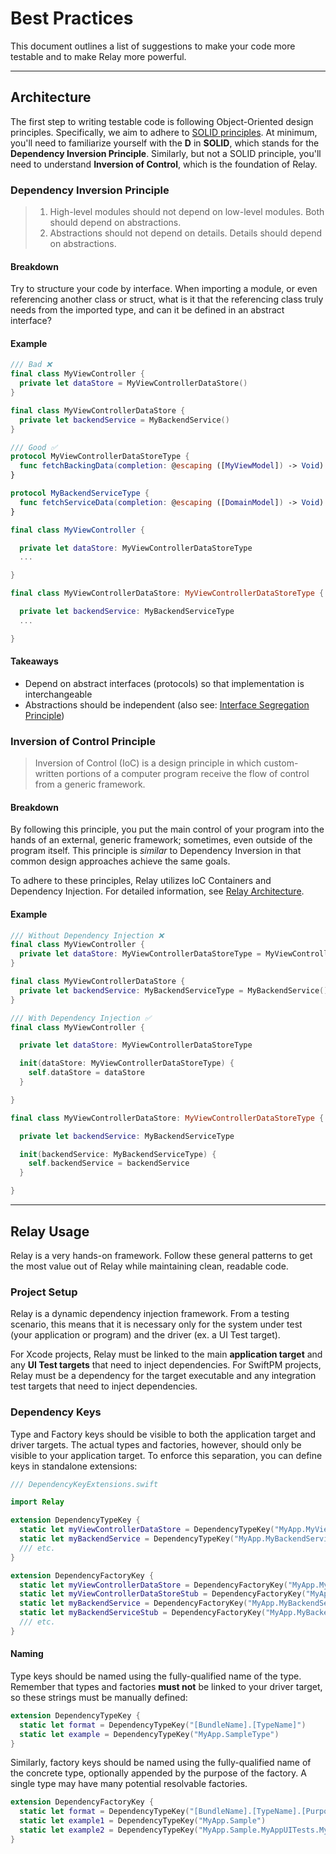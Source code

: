 # Best Practices

This document outlines a list of suggestions to make your code more testable and to make Relay more powerful.

---

## Architecture

The first step to writing testable code is following Object-Oriented design principles. Specifically, we aim to adhere to [SOLID principles](https://en.wikipedia.org/wiki/SOLID). At minimum, you'll need to familiarize yourself with the **D** in **SOLID**, which stands for the **Dependency Inversion Principle**. Similarly, but not a SOLID principle, you'll need to understand **Inversion of Control**, which is the foundation of Relay.

### Dependency Inversion Principle
> 1. High-level modules should not depend on low-level modules. Both should depend on abstractions.
> 2. Abstractions should not depend on details. Details should depend on abstractions.

#### Breakdown

Try to structure your code by interface. When importing a module, or even referencing another class or struct, what is it that the referencing class truly needs from the imported type, and can it be defined in an abstract interface?

#### Example

```swift
/// Bad ❌
final class MyViewController {
  private let dataStore = MyViewControllerDataStore()
}

final class MyViewControllerDataStore {
  private let backendService = MyBackendService()
}
```

```swift
/// Good ✅
protocol MyViewControllerDataStoreType {
  func fetchBackingData(completion: @escaping ([MyViewModel]) -> Void)
}

protocol MyBackendServiceType {
  func fetchServiceData(completion: @escaping ([DomainModel]) -> Void)
}

final class MyViewController {

  private let dataStore: MyViewControllerDataStoreType
  ...

}

final class MyViewControllerDataStore: MyViewControllerDataStoreType {

  private let backendService: MyBackendServiceType
  ...

}
```

#### Takeaways
- Depend on abstract interfaces (protocols) so that implementation is interchangeable
- Abstractions should be independent (also see: [Interface Segregation Principle](https://en.wikipedia.org/wiki/Interface_segregation_principle))

### Inversion of Control Principle
> Inversion of Control (IoC) is a design principle in which custom-written portions of a computer program receive the flow of control from a generic framework.

#### Breakdown

By following this principle, you put the main control of your program into the hands of an external, generic framework; sometimes, even outside of the program itself. This principle is _similar_ to Dependency Inversion in that common design approaches achieve the same goals.

To adhere to these principles, Relay utilizes IoC Containers and Dependency Injection. For detailed information, see [Relay Architecture](./architecture.md).

#### Example

```swift
/// Without Dependency Injection ❌
final class MyViewController {
  private let dataStore: MyViewControllerDataStoreType = MyViewControllerDataStore()
}

final class MyViewControllerDataStore {
  private let backendService: MyBackendServiceType = MyBackendService()
}
```

```swift
/// With Dependency Injection ✅
final class MyViewController {

  private let dataStore: MyViewControllerDataStoreType

  init(dataStore: MyViewControllerDataStoreType) {
    self.dataStore = dataStore
  }

}

final class MyViewControllerDataStore: MyViewControllerDataStoreType {

  private let backendService: MyBackendServiceType

  init(backendService: MyBackendServiceType) {
    self.backendService = backendService
  }

}
```

---

## Relay Usage

Relay is a very hands-on framework. Follow these general patterns to get the most value out of Relay while maintaining clean, readable code.

### Project Setup

Relay is a dynamic dependency injection framework. From a testing scenario, this means that it is necessary only for the system under test (your application or program) and the driver (ex. a UI Test target).

For Xcode projects, Relay must be linked to the main **application target** and any **UI Test targets** that need to inject dependencies. For SwiftPM projects, Relay must be a dependency for the target executable and any integration test targets that need to inject dependencies.

### Dependency Keys

Type and Factory keys should be visible to both the application target and driver targets. The actual types and factories, however, should only be visible to your application target. To enforce this separation, you can define keys in standalone extensions:

```swift
/// DependencyKeyExtensions.swift

import Relay

extension DependencyTypeKey {
  static let myViewControllerDataStore = DependencyTypeKey("MyApp.MyViewControllerDataStoreType")
  static let myBackendService = DependencyTypeKey("MyApp.MyBackendServiceType")
  /// etc.
}

extension DependencyFactoryKey {
  static let myViewControllerDataStore = DependencyFactoryKey("MyApp.MyViewControllerDataStore")
  static let myViewControllerDataStoreStub = DependencyFactoryKey("MyApp.MyViewControllerDataStore.Stub")
  static let myBackendService = DependencyFactoryKey("MyApp.MyBackendService")
  static let myBackendServiceStub = DependencyFactoryKey("MyApp.MyBackendService.Stub")
  /// etc.
}
```

#### Naming

Type keys should be named using the fully-qualified name of the type. Remember that types and factories __must not__ be linked to your driver target, so these strings must be manually defined:

```swift
extension DependencyTypeKey {
  static let format = DependencyTypeKey("[BundleName].[TypeName]")
  static let example = DependencyTypeKey("MyApp.SampleType")
}
```

Similarly, factory keys should be named using the fully-qualified name of the concrete type, optionally appended by the purpose of the factory. A single type may have many potential resolvable factories.

```swift
extension DependencyFactoryKey {
  static let format = DependencyTypeKey("[BundleName].[TypeName].[Purpose]")
  static let example1 = DependencyTypeKey("MyApp.Sample")
  static let example2 = DependencyTypeKey("MyApp.Sample.MyAppUITests.MyViewControllerTests.testBehavesWithStubbedData")
}
```
